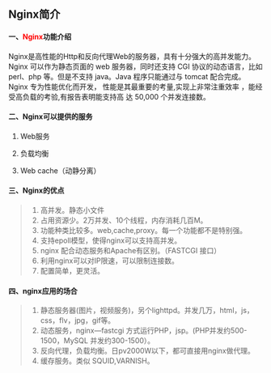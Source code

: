## Nginx简介

#### 一、<font color = red>Nginx</font>功能介绍

Nginx是高性能的Http和反向代理Web的服务器，具有十分强大的高并发能力。Nginx 可以作为静态页面的 web 服务器，同时还支持 CGI 协议的动态语言，比如 perl、php 等。但是不支持 java。Java 程序只能通过与 tomcat 配合完成。Nginx 专为性能优化而开发， 性能是其最重要的考量,实现上非常注重效率 ，能经受高负载的考验,有报告表明能支持高 达 50,000 个并发连接数。



#### 二、Nginx可以提供的服务

1. Web服务

2. 负载均衡

3. Web cache（动静分离）

    

#### 三、Nginx的优点

> 1. 高并发。静态小文件
> 2. 占用资源少。2万并发、10个线程，内存消耗几百M。
> 3. 功能种类比较多。web,cache,proxy。每一个功能都不是特别强。
> 4. 支持epoll模型，使得nginx可以支持高并发。
> 5. nginx 配合动态服务和Apache有区别。（FASTCGI 接口）
> 6. 利用nginx可以对IP限速，可以限制连接数。
> 7. 配置简单，更灵活。



#### 四、nginx应用的场合

> 1. 静态服务器(图片，视频服务)，另个lighttpd。并发几万，html，js，css，flv，jpg，gif等。
> 2. 动态服务，nginx—fastcgi 方式运行PHP，jsp。(PHP并发约500-1500，MySQL 并发约300-1500）。
> 3. 反向代理，负载均衡。日pv2000W以下，都可直接用nginx做代理。
> 4. 缓存服务。类似 SQUID,VARNISH。



